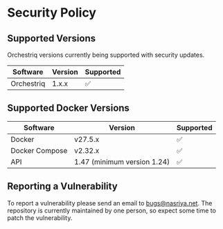 # Security Policy

## Supported Versions

Orchestriq versions currently being supported with security updates.

| Software   | Version | Supported          |
| ---------- | ------- | ------------------ |
| Orchestriq | 1.x.x   | :white_check_mark: |


## Supported Docker Versions
| Software       | Version                     | Supported          |
| -------------- | --------------------------- | ------------------ |
| Docker         | v27.5.x                     | :white_check_mark: |
| Docker Compose | v2.32.x                     | :white_check_mark: |
| API            | 1.47 (minimum version 1.24) | :white_check_mark: |
## Reporting a Vulnerability

To report a vulnerability please send an email to bugs@nasriya.net. The repository is currently
maintained by one person, so expect some time to patch the vulnerability.